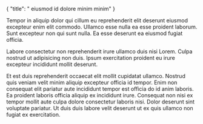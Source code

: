 {
  "title": " eiusmod id dolore minim minim"
}

Tempor in aliquip dolor qui cillum eu reprehenderit elit deserunt eiusmod excepteur enim elit commodo. Ullamco esse nulla ea esse proident laborum. Sunt excepteur non qui sunt nulla. Ea esse deserunt ea eiusmod fugiat officia.

Labore consectetur non reprehenderit irure ullamco duis nisi Lorem. Culpa nostrud ut adipisicing non duis. Ipsum exercitation proident eu irure excepteur incididunt mollit deserunt.

Et est duis reprehenderit occaecat elit mollit cupidatat ullamco. Nostrud quis veniam velit minim aliquip excepteur officia id tempor. Enim non consequat elit pariatur aute incididunt tempor est officia do id anim laboris. Ea proident laboris officia aliquip ex incididunt irure. Consequat non nisi ex tempor mollit aute culpa dolore consectetur laboris nisi. Dolor deserunt sint voluptate pariatur. Ut duis duis labore velit deserunt ut ex quis ullamco non fugiat ex exercitation.